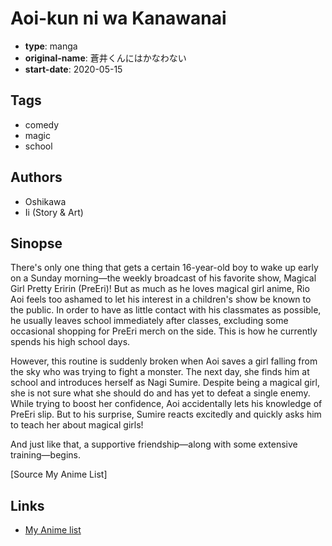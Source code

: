 # Aoi-kun ni wa Kanawanai

-   **type**: manga
-   **original-name**: 蒼井くんにはかなわない
-   **start-date**: 2020-05-15

## Tags

-   comedy
-   magic
-   school

## Authors

-   Oshikawa
-   Ii (Story & Art)

## Sinopse

There's only one thing that gets a certain 16-year-old boy to wake up early on a Sunday morning—the weekly broadcast of his favorite show, Magical Girl Pretty Eririn (PreEri)! But as much as he loves magical girl anime, Rio Aoi feels too ashamed to let his interest in a children's show be known to the public. In order to have as little contact with his classmates as possible, he usually leaves school immediately after classes, excluding some occasional shopping for PreEri merch on the side. This is how he currently spends his high school days.

However, this routine is suddenly broken when Aoi saves a girl falling from the sky who was trying to fight a monster. The next day, she finds him at school and introduces herself as Nagi Sumire. Despite being a magical girl, she is not sure what she should do and has yet to defeat a single enemy. While trying to boost her confidence, Aoi accidentally lets his knowledge of PreEri slip. But to his surprise, Sumire reacts excitedly and quickly asks him to teach her about magical girls!

And just like that, a supportive friendship—along with some extensive training—begins.

[Source My Anime List]

## Links

-   [My Anime list](https://myanimelist.net/manga/132993/Aoi-kun_ni_wa_Kanawanai)
